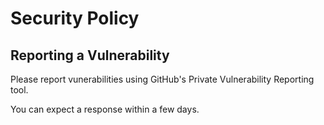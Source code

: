 # Security Policy

## Reporting a Vulnerability

Please report vunerabilities using GitHub's Private Vulnerability Reporting tool.

You can expect a response within a few days.
